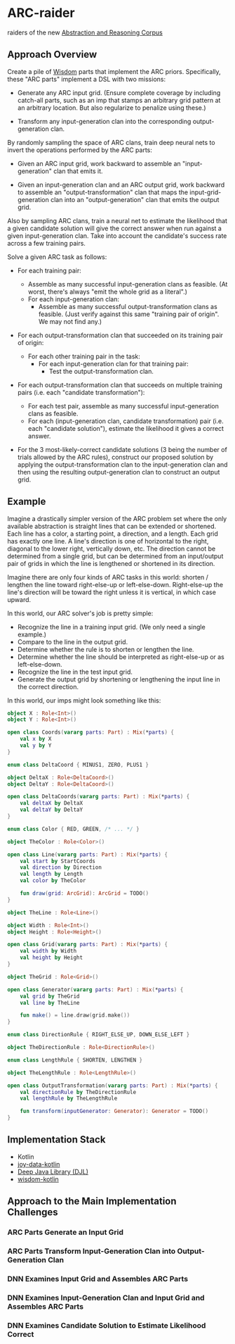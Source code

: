 # ARC-raider

raiders of the new [Abstraction and Reasoning Corpus](https://github.com/fchollet/ARC)

## Approach Overview

Create a pile of [Wisdom](https://github.com/wisdom-parts/wisdom-kotlin) parts that implement the ARC priors.
Specifically, these "ARC parts" implement a DSL with two missions:

* Generate any ARC input grid. (Ensure complete coverage by including catch-all parts, such as an imp that stamps an 
  arbitrary grid pattern at an arbitrary location. But also regularize to penalize using these.)
  
* Transform any input-generation clan into the corresponding output-generation clan.
  
By randomly sampling the space of ARC clans, train deep neural nets to invert the operations performed by the
ARC parts:

* Given an ARC input grid, work backward to assemble an "input-generation" clan that emits it.

* Given an input-generation clan and an ARC output grid, work backward to assemble an "output-transformation" clan
  that maps the input-grid-generation clan into an "output-generation" clan that emits the output grid.
  
Also by sampling ARC clans, train a neural net to estimate the likelihood that a given candidate solution 
will give the correct answer when run against a given input-generation clan. Take into account the candidate's 
success rate across a few training pairs.
  
Solve a given ARC task as follows:

* For each training pair:
  * Assemble as many successful input-generation clans as feasible. 
    (At worst, there's always "emit the whole grid as a literal".)
  * For each input-generation clan:
    * Assemble as many successful output-transformation clans as feasible.
      (Just verify against this same "training pair of origin". We may not find any.)

* For each output-transformation clan that succeeded on its training pair of origin:
  * For each other training pair in the task:
    * For each input-generation clan for that training pair:
      * Test the output-transformation clan.
      
* For each output-transformation clan that succeeds on multiple training pairs (i.e. each "candidate transformation"):
  * For each test pair, assemble as many successful input-generation clans as feasible.
  * For each (input-generation clan, candidate transformation) pair (i.e. each "candidate solution"), estimate the
    likelihood it gives a correct answer.
      
* For the 3 most-likely-correct candidate solutions (3 being the number of trials allowed by the ARC rules), 
  construct our proposed solution by applying the output-transformation clan to the input-generation clan and 
  then using the resulting output-generation clan to construct an output grid.
        
## Example

Imagine a drastically simpler version of the ARC problem set where the only available abstraction is straight lines
that can be extended or shortened. Each line has a color, a starting point, a direction, and a length. 
Each grid has exactly one line. A line's direction is one of horizontal to the right, diagonal to the lower right, 
vertically down, etc. The direction cannot be determined from a single grid, but can be determined from an input/output 
pair of grids in which the line is lengthened or shortened in its direction. 

Imagine there are only four kinds of ARC tasks in this world: 
shorten / lengthen the line toward right-else-up or left-else-down.
Right-else-up the line's direction will be toward the right unless it is vertical, in which case upward.

In this world, our ARC solver's job is pretty simple:
* Recognize the line in a training input grid. (We only need a single example.)
* Compare to the line in the output grid.
* Determine whether the rule is to shorten or lengthen the line.
* Determine whether the line should be interpreted as right-else-up or as left-else-down.
* Recognize the line in the test input grid.
* Generate the output grid by shortening or lengthening the input line in the correct direction.

In this world, our imps might look something like this:

```kotlin
object X : Role<Int>()
object Y : Role<Int>()

open class Coords(vararg parts: Part) : Mix(*parts) {
    val x by X
    val y by Y 
}

enum class DeltaCoord { MINUS1, ZERO, PLUS1 }

object DeltaX : Role<DeltaCoord>()
object DeltaY : Role<DeltaCoord>()

open class DeltaCoords(vararg parts: Part) : Mix(*parts) {
    val deltaX by DeltaX
    val deltaY by DeltaY 
}

enum class Color { RED, GREEN, /* ... */ }

object TheColor : Role<Color>()

open class Line(vararg parts: Part) : Mix(*parts) {
    val start by StartCoords
    val direction by Direction
    val length by Length
    val color by TheColor

    fun draw(grid: ArcGrid): ArcGrid = TODO()
}

object TheLine : Role<Line>()

object Width : Role<Int>()
object Height : Role<Height>()

open class Grid(vararg parts: Part) : Mix(*parts) {
    val width by Width
    val height by Height
}

object TheGrid : Role<Grid>()

open class Generator(vararg parts: Part) : Mix(*parts) {
    val grid by TheGrid
    val line by TheLine

    fun make() = line.draw(grid.make())
}

enum class DirectionRule { RIGHT_ELSE_UP, DOWN_ELSE_LEFT }

object TheDirectionRule : Role<DirectionRule>() 

enum class LengthRule { SHORTEN, LENGTHEN }

object TheLengthRule : Role<LengthRule>() 

open class OutputTransformation(vararg parts: Part) : Mix(*parts) {
    val directionRule by TheDirectionRule
    val lengthRule by TheLengthRule

    fun transform(inputGenerator: Generator): Generator = TODO()
}
```

## Implementation Stack

* Kotlin
* [joy-data-kotlin](https://github.com/joy-prime/joy-data-kotlin)
* [Deep Java Library (DJL)](https://djl.ai/)  
* [wisdom-kotlin](https://github.com/wisdom-parts/wisdom-kotlin)

## Approach to the Main Implementation Challenges

### ARC Parts Generate an Input Grid

### ARC Parts Transform Input-Generation Clan into Output-Generation Clan

### DNN Examines Input Grid and Assembles ARC Parts

### DNN Examines Input-Generation Clan and Input Grid and Assembles ARC Parts

### DNN Examines Candidate Solution to Estimate Likelihood Correct

